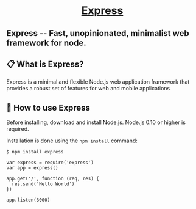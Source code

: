 <h1 align="center">
  <a href="https://expressjs.com">
    Express
  </a>
</h1>

Express -- Fast, unopinionated, minimalist web framework for node.
---

## 📋 What is Express?

Express is a minimal and flexible Node.js web application framework that provides a robust set of features for web and mobile applications

## 🎉 How to use Express

Before installing, download and install Node.js. Node.js 0.10 or higher is required.

Installation is done using the ```npm install``` command:

```$ npm install express```


```
var express = require('express')
var app = express()

app.get('/', function (req, res) {
  res.send('Hello World')
})

app.listen(3000)
```
